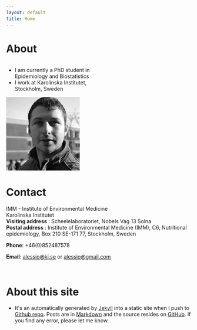 ```yaml
---
layout: default
title: Home
---
```


About
========

<div style="-webkit-column-count: 2; -moz-column-count: 2; column-count: 2; -webkit-column-rule: 1px dotted #e0e0e0; -moz-column-rule: 1px dotted #e0e0e0;">
<div style="display: inline-block">
<ul>
<li>I am currently a PhD student in Epidemiology and Biostatistics</li>
<li>I work at Karolinska Institutet, Stockholm, Sweden</li>
</ul> </div>
<div style="display: inline-block;">
<img src="/downloads/pic/profile.jpg" alt="Alessio Crippa" style="width: 200px;"/>
</div>
</div>
 

Contact
===============

IMM - Institute of Environmental Medicine  
Karolinska Institutet  
**Visiting address** : Scheelelaboratoriet, Nobels Vag 13 Solna  
**Postal address** : Institute of Environmental Medicine (IMM), C6, Nutritional epidemiology, Box 210
SE-171 77, Stockholm, Sweden

**Phone**: 	+46(0)852487578

**Email**: <a href="mailto:alessio.crippa@ki.se">alessio<span class="at">@</span>ki.se</a> or
<a href="mailto:alessio.crippa@gmail.com">alessio<span class="at">@</span>gmail.com</a>

&nbsp;

About this site
===============
* It's an automatically generated by
  [Jekyll](https://github.com/jekyll/jekyll) into a static site when
  I push to
  [Github repo](https://github.com/alecri). Posts
  are in [Markdown](http://daringfireball.net/projects/markdown/) and
  the source resides on
  [GitHub](https://github.com/alecri). If
  you find any error, please let me know.

